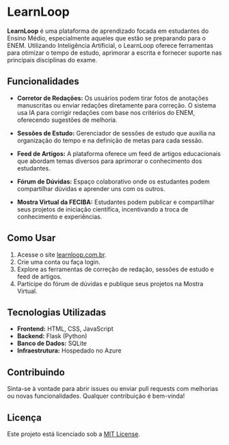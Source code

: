 # LearnLoop

**LearnLoop** é uma plataforma de aprendizado focada em estudantes do Ensino Médio, especialmente aqueles que estão se preparando para o ENEM. Utilizando Inteligência Artificial, o LearnLoop oferece ferramentas para otimizar o tempo de estudo, aprimorar a escrita e fornecer suporte nas principais disciplinas do exame.

## Funcionalidades

- **Corretor de Redações:** Os usuários podem tirar fotos de anotações manuscritas ou enviar redações diretamente para correção. O sistema usa IA para corrigir redações com base nos critérios do ENEM, oferecendo sugestões de melhoria.
  
- **Sessões de Estudo:** Gerenciador de sessões de estudo que auxilia na organização do tempo e na definição de metas para cada sessão.

- **Feed de Artigos:** A plataforma oferece um feed de artigos educacionais que abordam temas diversos para aprimorar o conhecimento dos estudantes.

- **Fórum de Dúvidas:** Espaço colaborativo onde os estudantes podem compartilhar dúvidas e aprender uns com os outros.

- **Mostra Virtual da FECIBA:** Estudantes podem publicar e compartilhar seus projetos de iniciação científica, incentivando a troca de conhecimento e experiências.

## Como Usar

1. Acesse o site [learnloop.com.br](https://learnloop.com.br/).
2. Crie uma conta ou faça login.
3. Explore as ferramentas de correção de redação, sessões de estudo e feed de artigos.
4. Participe do fórum de dúvidas e publique seus projetos na Mostra Virtual.

## Tecnologias Utilizadas

- **Frontend:** HTML, CSS, JavaScript
- **Backend:** Flask (Python)
- **Banco de Dados:** SQLite
- **Infraestrutura:** Hospedado no Azure

## Contribuindo

Sinta-se à vontade para abrir issues ou enviar pull requests com melhorias ou novas funcionalidades. Qualquer contribuição é bem-vinda!

## Licença

Este projeto está licenciado sob a [MIT License](LICENSE).
